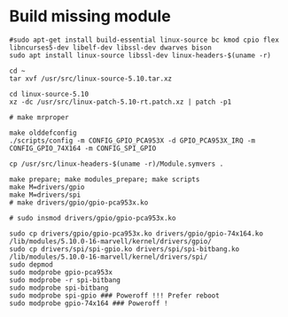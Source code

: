 

# Build missing module

    #sudo apt-get install build-essential linux-source bc kmod cpio flex libncurses5-dev libelf-dev libssl-dev dwarves bison 
    sudo apt install linux-source libssl-dev linux-headers-$(uname -r)

    cd ~
    tar xvf /usr/src/linux-source-5.10.tar.xz

    cd linux-source-5.10
    xz -dc /usr/src/linux-patch-5.10-rt.patch.xz | patch -p1

    # make mrproper

    make olddefconfig
    ./scripts/config -m CONFIG_GPIO_PCA953X -d GPIO_PCA953X_IRQ -m CONFIG_GPIO_74X164 -m CONFIG_SPI_GPIO

    cp /usr/src/linux-headers-$(uname -r)/Module.symvers .

    make prepare; make modules_prepare; make scripts
    make M=drivers/gpio
    make M=drivers/spi
    # make drivers/gpio/gpio-pca953x.ko

    # sudo insmod drivers/gpio/gpio-pca953x.ko

    sudo cp drivers/gpio/gpio-pca953x.ko drivers/gpio/gpio-74x164.ko /lib/modules/5.10.0-16-marvell/kernel/drivers/gpio/
    sudo cp drivers/spi/spi-gpio.ko drivers/spi/spi-bitbang.ko /lib/modules/5.10.0-16-marvell/kernel/drivers/spi/
    sudo depmod
    sudo modprobe gpio-pca953x
    sudo modprobe -r spi-bitbang
    sudo modprobe spi-bitbang
    sudo modprobe spi-gpio ### Poweroff !!! Prefer reboot
    sudo modprobe gpio-74x164 ### Poweroff !
